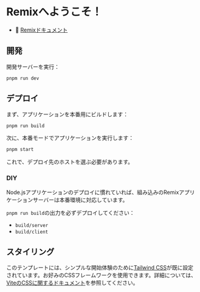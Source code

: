 # Remixへようこそ！

- 📖 [Remixドキュメント](https://remix.run/docs)

## 開発

開発サーバーを実行：

```shellscript
pnpm run dev
```

## デプロイ

まず、アプリケーションを本番用にビルドします：

```sh
pnpm run build
```

次に、本番モードでアプリケーションを実行します：

```sh
pnpm start
```

これで、デプロイ先のホストを選ぶ必要があります。

### DIY

Node.jsアプリケーションのデプロイに慣れていれば、組み込みのRemixアプリケーションサーバーは本番環境に対応しています。

`pnpm run build`の出力を必ずデプロイしてください：

- `build/server`
- `build/client`

## スタイリング

このテンプレートには、シンプルな開始体験のために[Tailwind CSS](https://tailwindcss.com/)が既に設定されています。お好みのCSSフレームワークを使用できます。詳細については、[ViteのCSSに関するドキュメント](https://vitejs.dev/guide/features.html#css)を参照してください。